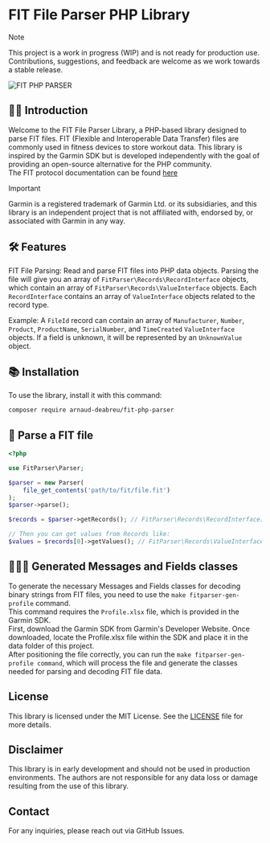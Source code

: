 # FIT File Parser PHP Library

> [!NOTE]
> This project is a work in progress (WIP) and is not ready for production use. Contributions, suggestions, and feedback are welcome as we work towards a stable release.

![FIT PHP PARSER](https://repository-images.githubusercontent.com/843801807/8db07dea-9607-4ca7-887f-711670f7c765)

## 👋🏻 Introduction
Welcome to the FIT File Parser Library, a PHP-based library designed to parse FIT files. FIT (Flexible and Interoperable Data Transfer) files are commonly used in fitness devices to store workout data. This library is inspired by the Garmin SDK but is developed independently with the goal of providing an open-source alternative for the PHP community.  
The FIT protocol documentation can be found [here](https://developer.garmin.com/fit/overview/)

> [!IMPORTANT]
> Garmin is a registered trademark of Garmin Ltd. or its subsidiaries, and this library is an independent project that is not affiliated with, endorsed by, or associated with Garmin in any way.

## 🛠️ Features
FIT File Parsing: Read and parse FIT files into PHP data objects.
Parsing the file will give you an array of `FitParser\Records\RecordInterface` objects, which contain an array of `FitParser\Records\ValueInterface` objects.
Each `RecordInterface` contains an array of `ValueInterface` objects related to the record type.

Example:
A `FileId` record can contain an array of `Manufacturer`, `Number`, `Product`, `ProductName`, `SerialNumber`, and `TimeCreated` `ValueInterface` objects.
If a field is unknown, it will be represented by an `UnknownValue` object.

## 📚 Installation
To use the library, install it with this command:

```bash
composer require arnaud-deabreu/fit-php-parser
```

## 📝 Parse a FIT file

```php
<?php

use FitParser\Parser;

$parser = new Parser(
    file_get_contents('path/to/fit/file.fit')
);
$parser->parse();

$records = $parser->getRecords(); // FitParser\Records\RecordInterface[]

// Then you can get values from Records like:
$values = $records[0]->getValues(); // FitParser\Records\ValueInterface[] 
```

## 🧙🏻‍♂️ Generated Messages and Fields classes
To generate the necessary Messages and Fields classes for decoding binary strings from FIT files, you need to use the `make fitparser-gen-profile` command.  
This command requires the `Profile.xlsx` file, which is provided in the Garmin SDK.  
First, download the Garmin SDK from Garmin's Developer Website. Once downloaded, locate the Profile.xlsx file within the SDK and place it in the data folder of this project.  
After positioning the file correctly, you can run the `make fitparser-gen-profile command`, which will process the file and generate the classes needed for parsing and decoding FIT file data.

## License
This library is licensed under the MIT License. See the [LICENSE](LICENSE) file for more details.

## Disclaimer
This library is in early development and should not be used in production environments. The authors are not responsible for any data loss or damage resulting from the use of this library.

## Contact
For any inquiries, please reach out via GitHub Issues.
